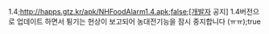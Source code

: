 1.4;http://happs.gtz.kr/apk/NHFoodAlarm1.4.apk;false;[개발자 공지] 1.4버전으로 업데이트 하면서 튕기는 현상이 보고되어 농대전기능을 잠시 중지합니다 (ㅠㅠ);true
